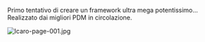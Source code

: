 Primo tentativo di creare un framework ultra mega potentissimo... Realizzato
dai migliori PDM in circolazione.

![Icaro-page-001.jpg](https://bitbucket.org/repo/6EyqeE/images/845184926-Icaro-page-001.jpg)